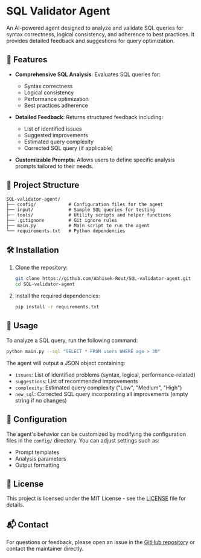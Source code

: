 
# SQL Validator Agent

An AI-powered agent designed to analyze and validate SQL queries for syntax correctness, logical consistency, and adherence to best practices. It provides detailed feedback and suggestions for query optimization.

## 🚀 Features

- **Comprehensive SQL Analysis**: Evaluates SQL queries for:
  - Syntax correctness
  - Logical consistency
  - Performance optimization
  - Best practices adherence

- **Detailed Feedback**: Returns structured feedback including:
  - List of identified issues
  - Suggested improvements
  - Estimated query complexity
  - Corrected SQL query (if applicable)

- **Customizable Prompts**: Allows users to define specific analysis prompts tailored to their needs.

## 📂 Project Structure

```
SQL-validator-agent/
├── config/            # Configuration files for the agent
├── input/             # Sample SQL queries for testing
├── tools/             # Utility scripts and helper functions
├── .gitignore         # Git ignore rules
├── main.py            # Main script to run the agent
└── requirements.txt   # Python dependencies
```

## 🛠️ Installation

1. Clone the repository:

   ```bash
   git clone https://github.com/Abhisek-Rout/SQL-validator-agent.git
   cd SQL-validator-agent
   ```

2. Install the required dependencies:

   ```bash
   pip install -r requirements.txt
   ```

## 🧪 Usage

To analyze a SQL query, run the following command:

```bash
python main.py --sql "SELECT * FROM users WHERE age > 30"
```

The agent will output a JSON object containing:

- `issues`: List of identified problems (syntax, logical, performance-related)
- `suggestions`: List of recommended improvements
- `complexity`: Estimated query complexity ("Low", "Medium", "High")
- `new_sql`: Corrected SQL query incorporating all improvements (empty string if no changes)

## 🔧 Configuration

The agent's behavior can be customized by modifying the configuration files in the `config/` directory. You can adjust settings such as:

- Prompt templates
- Analysis parameters
- Output formatting

## 📄 License

This project is licensed under the MIT License - see the [LICENSE](LICENSE) file for details.

## 📬 Contact

For questions or feedback, please open an issue in the [GitHub repository](https://github.com/Abhisek-Rout/SQL-validator-agent) or contact the maintainer directly.

